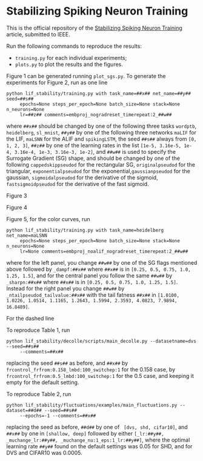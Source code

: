 # Stabilizing Spiking Neuron Training

This is the official repository of the [Stabilizing Spiking Neuron Training](https://arxiv.org/abs/2202.00282) 
article, submitted to IEEE.

Run the following commands to reproduce the results:

- ```training.py``` for each individual experiments;
- ```plots.py``` to plot the results and the figures.

Figure 1 can be generated running ```plot_sgs.py```. To generate the experiments
for Figure 2, run as one line

```
python lif_stability/training.py with task_name=##x## net_name=##y## seed=##s##
     epochs=None steps_per_epoch=None batch_size=None stack=None n_neurons=None 
     lr=##z## comments=embproj_nogradreset_timerepeat:2_##w## 
```


where ```##x##``` should be changed by one of the following three tasks ```wordptb```, ```heidelberg```, ```sl_mnist```,
```##y##``` by one of the following three networks ```maLIF``` for the LIF, 
```maLSNN``` for the ALIF and ```spikingLSTM```, the seed ```##s##``` always from ```[0, 1, 2, 3]```,
```##z##``` by one of the learning rates in the list ```[1e-5, 3.16e-5, 1e-4, 3.16e-4, 1e-3, 3.16e-3, 1e-2]```, 
and ```##w##``` is used to specify the Surrogate Gradient (SG) shape, and should be changed by one of the following 
```cappedskippseudod``` for the rectangular SG, ```originalpseudod``` for the triangular,
```exponentialpseudod``` for the exponential,```gaussianpseudod``` for the gaussian, 
```sigmoidalpseudod``` for the derivative of the sigmoid, 
```fastsigmoidpseudod``` for the derivative of the fast sigmoid.



Figure 3



Figure 4



Figure 5, for the color curves, run

```
python lif_stability/training.py with task_name=heidelberg net_name=maLSNN 
     epochs=None steps_per_epoch=None batch_size=None stack=None n_neurons=None 
     lr=None comments=embproj_noalif_nogradreset_timerepeat:2_##w## 
```

where for the left panel, you change ```##w##``` by one of the SG flags mentioned above
followed by ```_dampf:##x##``` where ```##x##``` is in ```[0.25, 0.5, 0.75, 1.0, 1.25, 1.5]```,
and for the central panel you follow the same ```##w##``` by ```_sharpn:##x##```
where ```##x##``` is in ```[0.25, 0.5, 0.75, 1.0, 1.25, 1.5]```. Instead for the right panel
you change ```##w##``` by ```_ntailpseudod_tailvalue:##x##``` with the tail fatness ```##x##```
in ```[1.0100, 1.0226, 1.0514, 1.1165, 1.2643, 1.5994, 2.3593, 4.0823, 7.9894, 16.8489]```.

For the dashed line



To reproduce Table 1, run

```
python lif_stability/decolle/scripts/main_decolle.py --datasetname=dvs --seed=##s##
     --comments=##x## 
```

replacing the seed ```##s##``` as before, and
```##x##``` by ```frcontrol_frfrom:0.158_lmbd:100_switchep:1``` for the 0.158 case,
by ```frcontrol_frfrom:0.5_lmbd:100_switchep:1``` for the 0.5 case, and keeping it empty for the
default setting.

To reproduce Table 2, run

```
python lif_stability/fluctuations/examples/main_fluctuations.py --dataset=##d## --seed=##s##
     --epochs=-1 --comments=##x## 
```

replacing the seed as before, ```##d##``` by one of ``` [dvs, shd, cifar10]```, and 
```##x##``` by one in ```[shallow, deep]``` followed by either ```[_lr:##y##, _muchange_lr:##y##, _muchange_nu:1_eps:1_lr:##y##]```,
where the optimal learning rate ```##y##``` found on the default settings was 0.05 for SHD, 
and for DVS and CIFAR10 was 0.0005.
